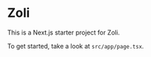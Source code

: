 # Zoli

This is a Next.js starter project for Zoli.

To get started, take a look at `src/app/page.tsx`.
